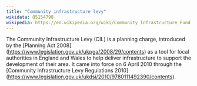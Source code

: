 ```yaml
---
title: "Community infrastructure levy"
wikidata: Q5154798
wikipedia: https://en.wikipedia.org/wiki/Community_Infrastructure_Fund
---
```


The Community Infrastructure Levy (CIL) is a planning charge, introduced by the [Planning Act 2008] (https://www.legislation.gov.uk/ukpga/2008/29/contents) as a tool for local authorities in England and Wales to help deliver infrastructure to support the development of their area. It came into force on 6 April 2010 through the [Community Infrastructure Levy Regulations 2010] (https://www.legislation.gov.uk/ukdsi/2010/9780111492390/contents).